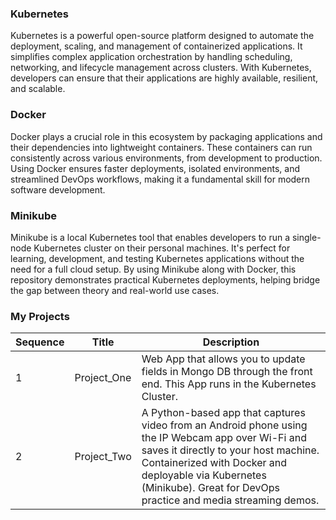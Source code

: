 ### Kubernetes

Kubernetes is a powerful open-source platform designed to automate the deployment, scaling, and management of containerized applications. It simplifies complex application orchestration by handling scheduling, networking, and lifecycle management across clusters. With Kubernetes, developers can ensure that their applications are highly available, resilient, and scalable.

### Docker

Docker plays a crucial role in this ecosystem by packaging applications and their dependencies into lightweight containers. These containers can run consistently across various environments, from development to production. Using Docker ensures faster deployments, isolated environments, and streamlined DevOps workflows, making it a fundamental skill for modern software development.

### Minikube

Minikube is a local Kubernetes tool that enables developers to run a single-node Kubernetes cluster on their personal machines. It's perfect for learning, development, and testing Kubernetes applications without the need for a full cloud setup. By using Minikube along with Docker, this repository demonstrates practical Kubernetes deployments, helping bridge the gap between theory and real-world use cases.

### My Projects

| Sequence | Title       | Description                                                                                                                                                                                                                                                          |
| -------- | ----------- | -------------------------------------------------------------------------------------------------------------------------------------------------------------------------------------------------------------------------------------------------------------------- |
| 1        | Project_One | Web App that allows you to update fields in Mongo DB through the front end. This App runs in the Kubernetes Cluster.                                                                                                                                                 |
| 2        | Project_Two | A Python-based app that captures video from an Android phone using the IP Webcam app over Wi-Fi and saves it directly to your host machine. Containerized with Docker and deployable via Kubernetes (Minikube). Great for DevOps practice and media streaming demos. |
